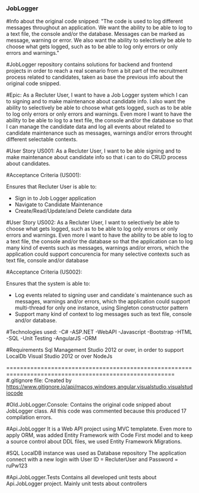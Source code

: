 ### JobLogger ###

#Info about the original code snipped:
"The code is used to log different messages throughout an application. We want the ability to be able to log to a text file, the console and/or the database. Messages can be marked as message, warning or error. 
We also want the ability to selectively be able to choose what gets logged, such as to be able to log only errors or only errors and warnings."

#JobLogger repository contains solutions for backend and frontend projects in order to reach a real scenario from a bit part of the recruitment process related to candidates, taken as base the previous info about the original code snipped.

#Epic:
As a Recluter User, 
I want to have a Job Logger system which I can to signing and to make maintenance about candidate info. I also want the ability to selectively be able to choose what gets logged, such as to be able to log only errors or only errors and warnings. Even more I want to have the ability to be able to log to a text file, the console and/or the database
so that I can manage the candidate data and log all events about related to candidate maintenance such as messages, warnings and/or errors throught different selectable contexts.

#User Story US001:
As a Recluter User, 
I want to be able signing and to make maintenance about candidate info 
so that i can to do CRUD process about candidates.

#Acceptance Criteria (US001):

Ensures that Recluter User is able to:

- Sign in to Job Logger application
- Navigate to Candidate Maintenance
- Create/Read/Update/and Delete candidate data

#User Story US002:
As a Recluter User, 
I want to selectively be able to choose what gets logged, such as to be able to log only errors or only errors and warnings. Even more I want to have the ability to be able to log to a text file, the console and/or the database
so that the application can to log many kind of events such as messages, warnings and/or errors, which the application could support concurencia for many selective contexts such as text file, console and/or database

#Acceptance Criteria (US002):

Ensures that the system is able to:

- Log events related to signing user and candidate´s maintenance such as messages, warnings and/or errors, which the application could support multi-thread for only one instance, using Singleton constructor pattern
- Support many kind of context to log messages such as text file, console and/or database.

#Technologies used:
-C#
-ASP.NET
-WebAPI
-Javascript
-Bootstrap
-HTML
-SQL
-Unit Testing
-AngularJS 
-ORM

#Requirements
Sql Management Studio 2012 or over, in order to support LocalDb
Visual Studio 2012 or over
NodeJs

=======================================================================================================
#.gitignore file:
Created by https://www.gitignore.io/api/macos,windows,angular,visualstudio,visualstudiocode

#Old.JobLogger.Console:
Contains the original code snipped about JobLogger class. All this code was commented because this produced 17 compilation errors.

#Api.JobLogger
It is a Web API project using MVC templatete. Even more to apply ORM, was added Entity Framework with Code First model and to keep a source control about DDL files, we used Entity Framework Migrations.

#SQL LocalDB instance was used as Database repository
The application connect with a new login with User ID = RecluterUser and Password = ruPw123

#Api.JobLogger.Tests
Contains all developed unit tests about Api.JobLogger project. Mainly unit tests about controllers